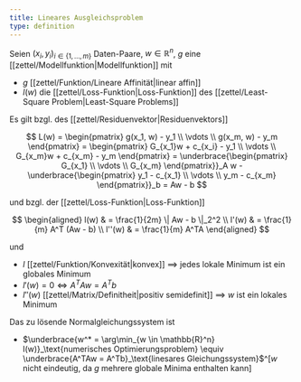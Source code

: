 ```yaml
---
title: Lineares Ausgleichsproblem
type: definition
---
```


Seien $(x_i, y_i)_{i \in \{ 1, \dots, m \}}$ Daten-Paare, $w \in \mathbb{R}^n$, $g$ eine [[zettel/Modellfunktion|Modellfunktion]] mit
- $g$ [[zettel/Funktion/Lineare Affinität|linear affin]]
- $l(w)$ die [[zettel/Loss-Funktion|Loss-Funktion]] des [[zettel/Least-Square Problem|Least-Square Problems]]

Es gilt bzgl. des [[zettel/Residuenvektor|Residuenvektors]]

$$
	L(w) = \begin{pmatrix}
		g(x_1, w) - y_1 \\
		\vdots \\
		g(x_m, w) - y_m
	\end{pmatrix} = \begin{pmatrix}
		G_{x_1}w + c_{x_i} - y_1 \\
		\vdots \\
		G_{x_m}w + c_{x_m} - y_m
	\end{pmatrix} = \underbrace{\begin{pmatrix}
		G_{x_1} \\
		\vdots \\
		G_{x_m}
	\end{pmatrix}}_A w - \underbrace{\begin{pmatrix}
		y_1 - c_{x_1} \\
		\vdots \\
		y_m - c_{x_m}
	\end{pmatrix}}_b = Aw - b
$$

und bzgl. der [[zettel/Loss-Funktion|Loss-Funktion]]

$$
	\begin{aligned}
	l(w) & = \frac{1}{2m} \| Aw - b \|_2^2 \\
	l'(w) & = \frac{1}{m} A^T (Aw - b) \\
	l''(w) & = \frac{1}{m} A^TA
	\end{aligned}
$$

und
- $l$ [[zettel/Funktion/Konvexität|konvex]] $\implies$ jedes lokale Minimum ist ein globales Minimum
- $l'(w) = 0 \iff A^TAw = A^Tb$
- $l''(w)$ [[zettel/Matrix/Definitheit|positiv semidefinit]] $\implies$ $w$ ist ein lokales Minimum

Das zu lösende Normalgleichungssystem ist
- $\underbrace{w^* = \arg\min_{w \in \mathbb{R}^n} l(w)}_\text{numerisches Optimierungsproblem} \equiv \underbrace{A^TAw = A^Tb}_\text{linesares Gleichungssystem}$^[$w$ nicht eindeutig, da $g$ mehrere globale Minima enthalten kann]